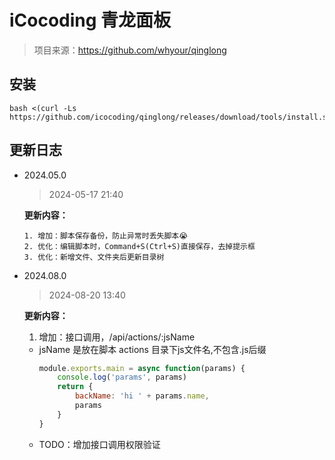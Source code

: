 # iCocoding 青龙面板

> 项目来源：https://github.com/whyour/qinglong


## 安装

 ```shell
 bash <(curl -Ls https://github.com/icocoding/qinglong/releases/download/tools/install.sh)
 ```

 ## 更新日志

- 2024.05.0
    > 2024-05-17 21:40
    
    **更新内容：**
    ```text
    1. 增加：脚本保存备份，防止异常时丢失脚本😭
    2. 优化：编辑脚本时，Command+S(Ctrl+S)直接保存，去掉提示框
    3. 优化：新增文件、文件夹后更新目录树
    ```

 - 2024.08.0
    > 2024-08-20 13:40

    **更新内容：**
    1. 增加：接口调用，/api/actions/:jsName
    - jsName 是放在脚本 actions 目录下js文件名,不包含.js后缀
        ```js
        module.exports.main = async function(params) {
            console.log('params', params)
            return {
                backName: 'hi ' + params.name,
                params
            }
        }
        ```
    - TODO：增加接口调用权限验证